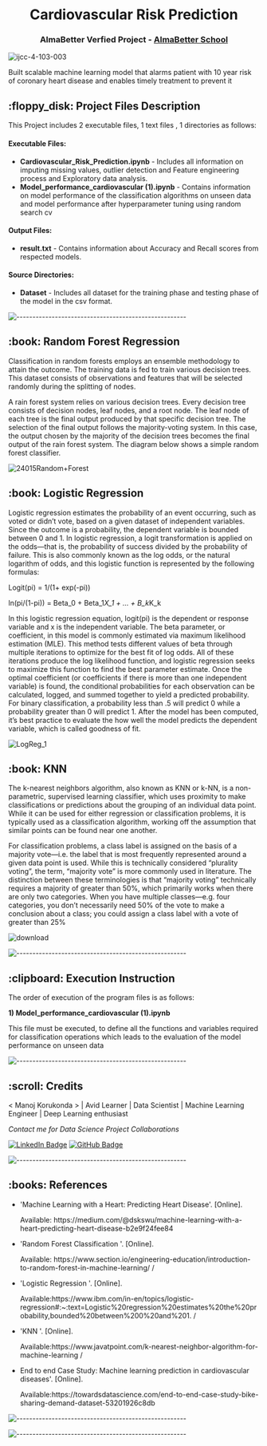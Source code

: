 
</p>
<h1 align="center"> Cardiovascular Risk Prediction </h1>
<h3 align="center"> AlmaBetter Verfied Project - <a href="https://www.almabetter.com/"> AlmaBetter School </a> </h5>


   ![ijcc-4-103-003](https://user-images.githubusercontent.com/109129303/178421226-f434306d-d081-4e1c-8df3-3c4fc109322a.gif)
   
  




<p>Built scalable machine learning model that alarms patient with 10 year risk of coronary heart disease and enables timely treatment to prevent it</p>

<h2> :floppy_disk: Project Files Description</h2>

<p>This Project includes 2 executable files, 1 text files , 1 directories as follows:</p>
<h4>Executable Files:</h4>
<ul>
  
  <li><b>Cardiovascular_Risk_Prediction.ipynb</b> - Includes all information on imputing missing values, outlier detection and Feature engineering process and Exploratory data analysis.</li>
  <li><b>Model_performance_cardiovascular (1).ipynb</b> -  Contains information on model performance of the classification algorithms on unseen data and model performance after hyperparameter tuning using random search cv</li>
</ul>

<h4>Output Files:</h4>
<ul>
  <li><b>result.txt</b> - Contains information about Accuracy and Recall scores from respected models.</li>
  
  </ul>

<h4>Source Directories:</h4>
<ul>
  <li><b>Dataset</b> - Includes all dataset  for the training phase  and testing phase of the model in the csv format.</li>
  
</ul>


</ul>

![-----------------------------------------------------](https://raw.githubusercontent.com/andreasbm/readme/master/assets/lines/rainbow.png)

<h2> :book: Random Forest Regression </h2>

<p> Classification in random forests employs an ensemble methodology to attain the outcome. The training data is fed to train various decision trees. This dataset consists of observations and features that will be selected randomly during the splitting of nodes.

A rain forest system relies on various decision trees. Every decision tree consists of decision nodes, leaf nodes, and a root node. The leaf node of each tree is the final output produced by that specific decision tree. The selection of the final output follows the majority-voting system. In this case, the output chosen by the majority of the decision trees becomes the final output of the rain forest system. The diagram below shows a simple random forest classifier.
  
  ![24015Random+Forest](https://user-images.githubusercontent.com/109129303/178424318-1155742e-c4b3-43e2-b87f-4021025d28ca.jpg)

<h2> :book: Logistic Regression </h2>

<p>  Logistic regression estimates the probability of an event occurring, such as voted or didn’t vote, based on a given dataset of independent variables. Since the outcome is a probability, the dependent variable is bounded between 0 and 1. In logistic regression, a logit transformation is applied on the odds—that is, the probability of success divided by the probability of failure. This is also commonly known as the log odds, or the natural logarithm of odds, and this logistic function is represented by the following formulas:

Logit(pi) = 1/(1+ exp(-pi))

ln(pi/(1-pi)) = Beta_0 + Beta_1*X_1 + … + B_k*K_k

In this logistic regression equation, logit(pi) is the dependent or response variable and x is the independent variable. The beta parameter, or coefficient, in this model is commonly estimated via maximum likelihood estimation (MLE). This method tests different values of beta through multiple iterations to optimize for the best fit of log odds. All of these iterations produce the log likelihood function, and logistic regression seeks to maximize this function to find the best parameter estimate. Once the optimal coefficient (or coefficients if there is more than one independent variable) is found, the conditional probabilities for each observation can be calculated, logged, and summed together to yield a predicted probability. For binary classification, a probability less than .5 will predict 0 while a probability greater than 0 will predict 1.  After the model has been computed, it’s best practice to evaluate the how well the model predicts the dependent variable, which is called goodness of fit.
  
  ![LogReg_1](https://user-images.githubusercontent.com/109129303/178425033-25cd5a4e-673f-4409-a55d-98b2ffd6ecf6.png)

  <h2> :book: KNN </h2>

<p> 
The k-nearest neighbors algorithm, also known as KNN or k-NN, is a non-parametric, supervised learning classifier, which uses proximity to make classifications or predictions about the grouping of an individual data point. While it can be used for either regression or classification problems, it is typically used as a classification algorithm, working off the assumption that similar points can be found near one another.


For classification problems, a class label is assigned on the basis of a majority vote—i.e. the label that is most frequently represented around a given data point is used. While this is technically considered “plurality voting”, the term, “majority vote” is more commonly used in literature. The distinction between these terminologies is that “majority voting” technically requires a majority of greater than 50%, which primarily works when there are only two categories. When you have multiple classes—e.g. four categories, you don’t necessarily need 50% of the vote to make a conclusion about a class; you could assign a class label with a vote of greater than 25%
  
  
![download](https://user-images.githubusercontent.com/109129303/178426275-0ed98170-d325-40af-9d5d-60b99cd34c77.png)

  
![-----------------------------------------------------](https://raw.githubusercontent.com/andreasbm/readme/master/assets/lines/rainbow.png)
  
  <h2> :clipboard: Execution Instruction</h2>
<p>The order of execution of the program files is as follows:</p>


<p><b>1) Model_performance_cardiovascular (1).ipynb</b></p>
<p> This file must be executed, to define all the functions and variables required for classification operations which leads to the evaluation of the model performance on unseen data
  
  ![-----------------------------------------------------](https://raw.githubusercontent.com/andreasbm/readme/master/assets/lines/rainbow.png)
  
  <!-- CREDITS -->
<h2 id="credits"> :scroll: Credits</h2>

< Manoj Korukonda > | Avid Learner | Data Scientist | Machine Learning Engineer | Deep Learning enthusiast

<p> <i> Contact me for Data Science Project Collaborations</i></p>


[![LinkedIn Badge](https://img.shields.io/badge/LinkedIn-0077B5?style=for-the-badge&logo=linkedin&logoColor=white)](https://www.linkedin.com/in/manoj-korukonda/)
[![GitHub Badge](https://img.shields.io/badge/GitHub-100000?style=for-the-badge&logo=github&logoColor=white)](https://github.com/Manoj-Korukonda)


![-----------------------------------------------------](https://raw.githubusercontent.com/andreasbm/readme/master/assets/lines/rainbow.png)

<h2> :books: References</h2>
<ul>
  <li><p>'Machine Learning with a Heart: Predicting Heart Disease'. [Online].</p>
      <p>Available: https://medium.com/@dskswu/machine-learning-with-a-heart-predicting-heart-disease-b2e9f24fee84
  </li>
  
  <li><p>'Random Forest Classification '. [Online].</p>
      <p>Available: https://www.section.io/engineering-education/introduction-to-random-forest-in-machine-learning/ /</p>
  </li>
  <li><p>'Logistic Regression '. [Online].</p>
      <p>Available:https://www.ibm.com/in-en/topics/logistic-regression#:~:text=Logistic%20regression%20estimates%20the%20probability,bounded%20between%200%20and%201. /</p>
  </li>
  <li><p>'KNN '. [Online].</p>
      <p>Available:https://www.javatpoint.com/k-nearest-neighbor-algorithm-for-machine-learning /</p>
  </li>
    </li>
  <li><p>End to end Case Study: Machine learning prediction in cardiovascular diseases'. [Online].</p>
      <p>Available:https://towardsdatascience.com/end-to-end-case-study-bike-sharing-demand-dataset-53201926c8db</p>
  </li>
  
</ul>

![-----------------------------------------------------](https://raw.githubusercontent.com/andreasbm/readme/master/assets/lines/rainbow.png)
</p>
  </li>
  
</ul>

![-----------------------------------------------------](https://raw.githubusercontent.com/andreasbm/readme/master/assets/lines/rainbow.png)



